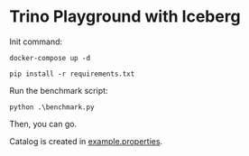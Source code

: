 # Trino Playground with Iceberg

Init command:
```
docker-compose up -d
```

```
pip install -r requirements.txt
```

Run the benchmark script:
```
python .\benchmark.py
```

Then, you can go.

Catalog is created in [example.properties](./example.properties).  
